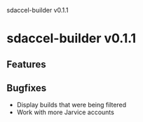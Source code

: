 sdaccel-builder v0.1.1

# sdaccel-builder v0.1.1

## Features

## Bugfixes

   * Display builds that were being filtered
   * Work with more Jarvice accounts
